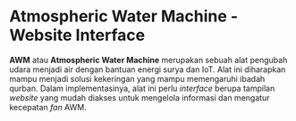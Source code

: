 # Atmospheric Water Machine - Website Interface
**AWM** atau **Atmospheric Water Machine** merupakan sebuah alat pengubah udara menjadi air dengan bantuan energi surya dan IoT. Alat ini diharapkan mampu menjadi solusi kekeringan yang mampu memengaruhi ibadah qurban. Dalam implementasinya, alat ini perlu *interface* berupa tampilan *website* yang mudah diakses untuk mengelola informasi dan mengatur kecepatan *fan* AWM.
